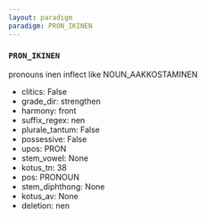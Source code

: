 ```yaml
---
layout: paradigm
paradigm: PRON_IKINEN
---
```

### ` PRON_IKINEN `

pronouns inen inflect like NOUN_AAKKOSTAMINEN
* clitics: False
* grade_dir: strengthen
* harmony: front
* suffix_regex: nen
* plurale_tantum: False
* possessive: False
* upos: PRON
* stem_vowel: None
* kotus_tn: 38
* pos: PRONOUN
* stem_diphthong: None
* kotus_av: None
* deletion: nen
